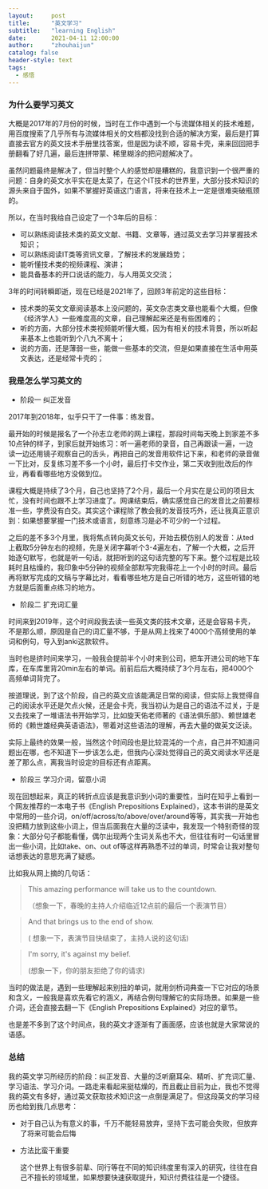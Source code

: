 ```yaml
---
layout:     post
title:      "英文学习"
subtitle:   "learning English"
date:       2021-04-11 12:00:00
author:     "zhouhaijun"
catalog: false
header-style: text
tags:
  - 感悟
---
```


### 为什么要学习英文

大概是2017年的7月份的时候，当时在工作中遇到一个与流媒体相关的技术难题，用百度搜索了几乎所有与流媒体相关的文档都没找到合适的解决方案，最后是打算直接去官方的英文技术手册里找答案，但是因为读不顺，容易卡壳，来来回回把手册翻看了好几遍，最后连拼带蒙、稀里糊涂的把问题解决了。

虽然问题最终是解决了，但当时整个人的感觉却是糟糕的，我意识到一个很严重的问题：自身的英文水平实在是太菜了，在这个IT技术的世界里，大部分技术知识的源头来自于国外，如果不掌握好英语这门语言，将来在技术上一定是很难突破瓶颈的。

所以，在当时我给自己设定了一个3年后的目标：

- 可以熟练阅读技术类的英文文献、书籍、文章等，通过英文去学习并掌握技术知识；
- 可以熟练阅读IT类等资讯文章，了解技术的发展趋势；
- 能听懂技术类的视频课程、演讲；
- 能具备基本的开口说话的能力，与人用英文交流；

3年的时间转瞬即逝，现在已经是2021年了，回顾3年前定的这些目标：

- 技术类的英文文章阅读基本上没问题的，英文杂志类文章也能看个大概，但像《经济学人》一些难度高的文章，自己理解起来还是有些困难的；
- 听的方面，大部分技术类视频能听懂大概，因为有相关的技术背景，所以听起来基本上也能听到个八九不离十；
- 说的方面，还是薄弱一些，能做一些基本的交流，但是如果直接在生活中用英文表达，还是经常卡壳的；



### 我是怎么学习英文的

- 阶段一  纠正发音

2017年到2018年，似乎只干了一件事：练发音。

最开始的时候是报名了一个孙志立老师的网上课程，那段时间每天晚上到家差不多10点钟的样子，到家后就开始练习：听一遍老师的录音，自己再跟读一遍，一边读一边还用镜子观察自己的舌头，再把自己的发音用软件记下来，和老师的录音做一下比对，反复练习差不多一个小时，最后打卡交作业，第二天收到批改后的作业，再看看哪些地方没做到位。

课程大概是持续了3个月，自己也坚持了2个月，最后一个月实在是公司的项目太忙，没有时间也跟不上学习进度了。网课结束后，确实感觉自己的发音比之前要标准一些，学费没有白交。其实这个课程除了教会我的发音技巧外，还让我真正意识到：如果想要掌握一门技术或语言，刻意练习是必不可少的一个过程。

之后的差不多3个月里，我将焦点转向英文长句，开始去模仿别人的发音：从ted上截取5分钟左右的视频，先是关闭字幕听个3-4遍左右，了解一个大概，之后开始逐句默写，也就是听一句话，就把听到的这句话完整的写下来。整个过程是比较耗时且枯燥的，我印象中5分钟的视频全部默写完我得花上一个小时的时间。最后再将默写完成的文稿与字幕比对，看看哪些地方是自己听错的地方，这些听错的地方就是后面重点练习的地方。



- 阶段二  扩充词汇量

时间来到2019年，这个时间段我去读一些英文类的技术文章，还是会容易卡壳，不是那么顺，原因是自己的词汇量不够，于是从网上找来了4000个高频使用的单词和例句，导入到anki这款软件。

当时也是挤时间来学习，一般我会提前半个小时来到公司，把车开进公司的地下车库，在车库里背20min左右的单词。前前后后大概持续了3个月左右，把4000个高频单词背完了。

按道理说，到了这个阶段，自己的英文应该能满足日常的阅读，但实际上我觉得自己的阅读水平还是欠点火候，还是会卡壳，我当初认为是自己的语法不过关，于是又去找来了一堆语法书开始学习，比如旋天佑老师著的《语法俱乐部》、赖世雄老师的《赖世雄经典英语语法》，带着对这些语法的理解，再去大量的做英文泛读。

实际上最终的效果一般，当然这个时间段也是比较混沌的一个点，自己并不知道问题出在哪，也不知道下一步该怎么走，但我内心深处觉得自己的英文阅读水平还是差了那么点，离我当时设定的目标还有点距离。



- 阶段三 学习介词，留意小词

现在回想起来，真正的转折点应该是我意识到小词的重要性，当时在知乎上看到一个网友推荐的一本电子书《English Prepositions Explained》，这本书讲的是英文中常用的一些介词，on/off/across/to/above/over/around等等，其实我一开始也没把精力放到这些小词上，但当后面我在大量的泛读中，我发现一个特别奇怪的现象：大部分句子都能看懂，偶尔出现两个生词关系也不大，但往往有时一句话里冒出一些小词，比如take、on、out of等这样再熟悉不过的单词，时常会让我对整句话想表达的意思充满了疑惑。

比如我从网上摘的几句话：

> This amazing performance will take us to  the countdown.
>
> （想象一下，春晚的主持人介绍临近12点前的最后一个表演节目）

> And that brings us to the end of show.
>
> ( 想象一下，表演节目快结束了，主持人说的这句话)

> I'm sorry, it's against my belief.
>
> (想象一下，你的朋友拒绝了你的请求)

当时的做法是，遇到一些理解起来别扭的单词，就用剑桥词典查一下它对应的场景和含义，一般我是喜欢先看它的涵义，再结合例句理解它的实际场景。如果是一些介词，还会直接去翻一下《English Prepositions Explained》对应的章节。

也是差不多到了这个时间点，我的英文才逐渐有了画面感，应该也就是大家常说的语感。



### 总结

我的英文学习所经历的阶段：纠正发音、大量的泛听磨耳朵、精听、扩充词汇量、学习语法、学习介词。一路走来看起来挺枯燥的，而且截止目前为止，我也不觉得我的英文有多好，通过英文获取技术知识这一点倒是满足了。但这段英文的学习经历也给到我几点思考：

- 对于自己认为有意义的事，千万不能轻易放弃，坚持下去可能会失败，但放弃了将来可能会后悔

- 方法比蛮干重要

  这个世界上有很多前辈、同行等在不同的知识纬度里有深入的研究，往往在自己不擅长的领域里，如果想要快速获取提升，知识付费往往是一个捷径。
